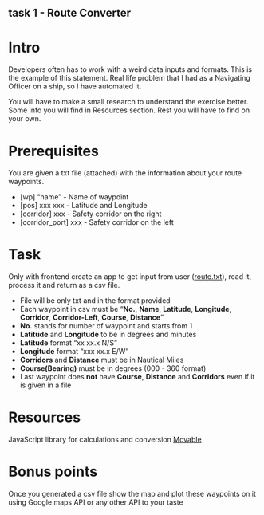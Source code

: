 ## task 1 - Route Converter

# Intro

Developers often has to work with a weird data inputs and formats. This is the example of this statement. Real life problem that I had as a Navigating Officer on a ship, so I have automated it. 

You will have to make a small research to understand the exercise better. Some info you will find in Resources section. Rest you will have to find on your own.

# Prerequisites

You are given a txt file (attached) with the information about your route waypoints. 

- [wp] “name” - Name of waypoint
- [pos] xxx xxx - Latitude and Longitude
- [corridor] xxx - Safety corridor on the right
- [corridor_port] xxx - Safety corridor on the left

# Task 
Only with frontend create an app to get input from user ([route.txt](./route.txt)), read it, process it and return as a csv file. 
 
- File will be only txt and in the format provided
- Each waypoint in csv must be “**No.**, **Name**, **Latitude**, **Longitude**, **Corridor**, **Corridor-Left**, **Course**, **Distance**”
- **No.** stands for number of waypoint and starts from 1
- **Latitude** and **Longitude** to be in degrees and minutes
- **Latitude** format “xx xx.x N/S”
- **Longitude** format “xxx xx.x E/W”
- **Corridors** and **Distance** must be in Nautical Miles
- **Course(Bearing)** must be in degrees (000 - 360 format)
- Last waypoint does **not** have **Course**, **Distance** and **Corridors** even if it is given in a file

# Resources
JavaScript library for calculations and conversion 
[Movable](http://www.movable-type.co.uk/scripts/latlong.html?from=48.9613600,-122.0413400&to=48.965496,-122.072989)

# Bonus points
Once you generated a csv file show the map and plot these waypoints on it using Google maps API or any other API to your taste